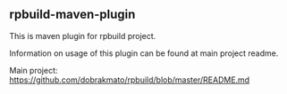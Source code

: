 rpbuild-maven-plugin
---------------------------

This is maven plugin for rpbuild project.

Information on usage of this plugin can be found at main project readme.

Main project: <https://github.com/dobrakmato/rpbuild/blob/master/README.md>
